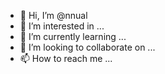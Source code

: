 - 👋 Hi, I’m @nnual
- 👀 I’m interested in ...
- 🌱 I’m currently learning ...
- 💞️ I’m looking to collaborate on ...
- 📫 How to reach me ...

<!---
nnual/nnual is a ✨ special ✨ repository because its `README.md` (this file) appears on your GitHub profile.
You can click the Preview link to take a look at your changes.
--->
